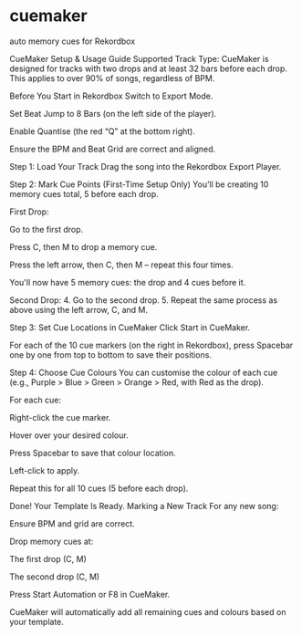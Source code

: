 # cuemaker
auto memory cues for Rekordbox


CueMaker Setup & Usage Guide
Supported Track Type:
CueMaker is designed for tracks with two drops and at least 32 bars before each drop. This applies to over 90% of songs, regardless of BPM.

Before You Start in Rekordbox
Switch to Export Mode.

Set Beat Jump to 8 Bars (on the left side of the player).

Enable Quantise (the red “Q” at the bottom right).

Ensure the BPM and Beat Grid are correct and aligned.

Step 1: Load Your Track
Drag the song into the Rekordbox Export Player.

Step 2: Mark Cue Points (First-Time Setup Only)
You’ll be creating 10 memory cues total, 5 before each drop.

First Drop:

Go to the first drop.

Press C, then M to drop a memory cue.

Press the left arrow, then C, then M – repeat this four times.

You'll now have 5 memory cues: the drop and 4 cues before it.

Second Drop:
4. Go to the second drop.
5. Repeat the same process as above using the left arrow, C, and M.

Step 3: Set Cue Locations in CueMaker
Click Start in CueMaker.

For each of the 10 cue markers (on the right in Rekordbox), press Spacebar one by one from top to bottom to save their positions.

Step 4: Choose Cue Colours
You can customise the colour of each cue (e.g., Purple > Blue > Green > Orange > Red, with Red as the drop).

For each cue:

Right-click the cue marker.

Hover over your desired colour.

Press Spacebar to save that colour location.

Left-click to apply.

Repeat this for all 10 cues (5 before each drop).

Done! Your Template Is Ready.
Marking a New Track
For any new song:

Ensure BPM and grid are correct.

Drop memory cues at:

The first drop (C, M)

The second drop (C, M)

Press Start Automation or F8 in CueMaker.

CueMaker will automatically add all remaining cues and colours based on your template.
